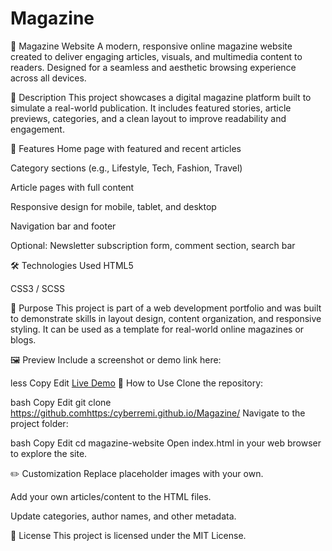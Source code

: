# Magazine
📰 Magazine Website
A modern, responsive online magazine website created to deliver engaging articles, visuals, and multimedia content to readers. Designed for a seamless and aesthetic browsing experience across all devices.

📌 Description
This project showcases a digital magazine platform built to simulate a real-world publication. It includes featured stories, article previews, categories, and a clean layout to improve readability and engagement.

🚀 Features
Home page with featured and recent articles

Category sections (e.g., Lifestyle, Tech, Fashion, Travel)

Article pages with full content

Responsive design for mobile, tablet, and desktop

Navigation bar and footer

Optional: Newsletter subscription form, comment section, search bar

🛠️ Technologies Used
HTML5

CSS3 / SCSS

🎯 Purpose
This project is part of a web development portfolio and was built to demonstrate skills in layout design, content organization, and responsive styling. It can be used as a template for real-world online magazines or blogs.

🖼️ Preview
Include a screenshot or demo link here:

less
Copy
Edit
[Live Demo](https://cyberremi.github.io/Magazine/)
📁 How to Use
Clone the repository:

bash
Copy
Edit
git clone https://github.comhttps:/cyberremi.github.io/Magazine/
Navigate to the project folder:

bash
Copy
Edit
cd magazine-website
Open index.html in your web browser to explore the site.

✏️ Customization
Replace placeholder images with your own.

Add your own articles/content to the HTML files.

Update categories, author names, and other metadata.

📄 License
This project is licensed under the MIT License.


